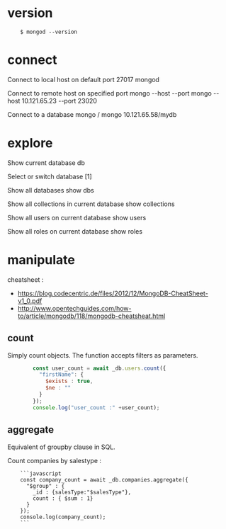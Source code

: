 # version

        $ mongod --version



# connect

Connect to local host on default port 27017
        mongod

Connect to remote host on specified port
        mongo --host <hostname or ip address> --port <port no>
        mongo --host 10.121.65.23 --port 23020

Connect to a database
        mongo <host>/<database>
        mongo 10.121.65.58/mydb



# explore

Show current database
	db

Select or switch database [1]

Show all databases
        show dbs

Show all collections in current database
        show collections

Show all users on current database
        show users

Show all roles on current database
        show roles


# manipulate
cheatsheet :

- https://blog.codecentric.de/files/2012/12/MongoDB-CheatSheet-v1_0.pdf
- http://www.opentechguides.com/how-to/article/mongodb/118/mongodb-cheatsheat.html

## count
Simply count objects. The function accepts filters as parameters.

```javascript
        const user_count = await _db.users.count({
          "firstName": {
            $exists : true,
            $ne : ""
          }
        });
        console.log("user_count :" +user_count);
```

## aggregate

Equivalent of groupby clause in SQL.

Count companies by salestype :

        ```javascript
        const company_count = await _db.companies.aggregate({
          "$group" : {
            _id : {salesType:"$salesType"},
            count : { $sum : 1}
          }
        });
        console.log(company_count);
        ```
